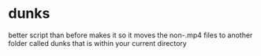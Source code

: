 # dunks
better script than before makes it so it moves the non-.mp4 files to another folder called dunks that is within your current directory
